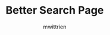 ---
title: Better Search Page #* Anything with * is REQUIRED
author: mwittrien #*
github: https://github.com/mwittrien
description:
  Adds some extra controls to the search results page.
download: https://github.com/mwittrien/BetterDiscordAddons/tree/master/Plugins/BetterSearchPage #* Github isn't required but if it isn't used then further inspection will happen
support: https://discordapp.com/invite/Z7PBux5 # A link to allow people to get support or give feedback for the Plugin
tags:
layout: product #* DON'T CHANGE
ghcommentid: 71
---